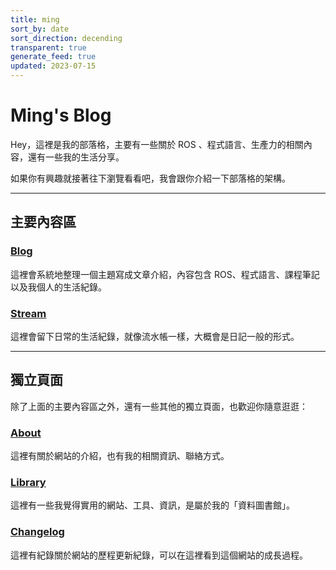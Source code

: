 ```yaml
---
title: ming
sort_by: date
sort_direction: decending
transparent: true
generate_feed: true
updated: 2023-07-15
---
```


# Ming's Blog

Hey，這裡是我的部落格，主要有一些關於 ROS 、程式語言、生產力的相關內容，還有一些我的生活分享。

如果你有興趣就接著往下瀏覽看看吧，我會跟你介紹一下部落格的架構。

---

## 主要內容區

### [Blog](/blog)
這裡會系統地整理一個主題寫成文章介紹，內容包含 ROS、程式語言、課程筆記以及我個人的生活紀錄。

### [Stream](/stream/2024)
這裡會留下日常的生活紀錄，就像流水帳一樣，大概會是日記一般的形式。

---

## 獨立頁面

除了上面的主要內容區之外，還有一些其他的獨立頁面，也歡迎你隨意逛逛：

### [About](/about/)
這裡有關於網站的介紹，也有我的相關資訊、聯絡方式。

### [Library](/library)
這裡有一些我覺得實用的網站、工具、資訊，是屬於我的「資料圖書館」。

### [Changelog](/changelog)
這裡有紀錄關於網站的歷程更新紀錄，可以在這裡看到這個網站的成長過程。
